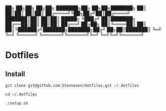 ██╗  ██╗██╗   ██╗██╗     ███████╗██╗  ██╗██╗███████╗
██║  ██║██║   ██║██║     ██╔════╝╚██╗██╔╝██║██╔════╝
███████║██║   ██║██║     █████╗   ╚███╔╝ ██║███████╗
██╔══██║██║   ██║██║     ██╔══╝   ██╔██╗ ██║╚════██║
██║  ██║╚██████╔╝███████╗███████╗██╔╝ ██╗██║███████║
╚═╝  ╚═╝ ╚═════╝ ╚══════╝╚══════╝╚═╝  ╚═╝╚═╝╚══════╝

# Dotfiles

## Install
```
git clone git@github.com:Stannesen/dotfiles.git ~/.dotfiles
```
```
cd ~/.dotfiles
```
```
./setup.sh
```

